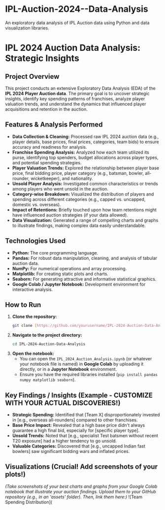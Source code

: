 # IPL-Auction-2024--Data-Analysis
An exploratory data analysis of IPL Auction data using Python and data visualization libraries.
# IPL 2024 Auction Data Analysis: Strategic Insights

## Project Overview
This project conducts an extensive Exploratory Data Analysis (EDA) of the **IPL 2024 Player Auction data**. The primary goal is to uncover strategic insights, identify key spending patterns of franchises, analyze player valuation trends, and understand the dynamics that influenced player acquisitions and retention in the auction.

## Features & Analysis Performed
* **Data Collection & Cleaning:** Processed raw IPL 2024 auction data (e.g., player details, base prices, final prices, categories, team bids) to ensure accuracy and readiness for analysis.
* **Franchise Spending Analysis:** Analyzed how each team utilized its purse, identifying top spenders, budget allocations across player types, and potential spending strategies.
* **Player Valuation Trends:** Explored the relationship between player base price, final bidding price, player category (e.g., batsman, bowler, all-rounder, wicketkeeper), and nationality.
* **Unsold Player Analysis:** Investigated common characteristics or trends among players who went unsold in the auction.
* **Category-wise Breakdown:** Visualized the distribution of players and spending across different categories (e.g., capped vs. uncapped, domestic vs. overseas).
* **Impact of Retentions:** Briefly touched upon how team retentions might have influenced auction strategies (if your data allowed).
* **Data Visualization:** Generated a range of compelling charts and graphs to illustrate findings, making complex data easily understandable.

## Technologies Used
* **Python:** The core programming language.
* **Pandas:** For robust data manipulation, cleaning, and analysis of tabular auction data.
* **NumPy:** For numerical operations and array processing.
* **Matplotlib:** For creating static plots and charts.
* **Seaborn:** For generating attractive and informative statistical graphics.
* **Google Colab / Jupyter Notebook:** Development environment for interactive analysis.

## How to Run
1.  **Clone the repository:**
    ```bash
    git clone [https://github.com/yourusername/IPL-2024-Auction-Data-Analysis.git](https://github.com/yourusername/IPL-2024-Auction-Data-Analysis.git)
    ```
2.  **Navigate to the project directory:**
    ```bash
    cd IPL-2024-Auction-Data-Analysis
    ```
3.  **Open the notebook:**
    * You can open the `IPL_2024_Auction_Analysis.ipynb` (or whatever your notebook file is named) in **Google Colab** by uploading it directly, or in a **Jupyter Notebook** environment.
    * Ensure you have the required libraries installed (`pip install pandas numpy matplotlib seaborn`).

## Key Findings / Insights (Example - **CUSTOMIZE WITH YOUR ACTUAL DISCOVERIES!**)
* **Strategic Spending:** Identified that [Team X] disproportionately invested in [e.g., overseas all-rounders] compared to other franchises.
* **Base Price Impact:** Revealed that a high base price didn't always guarantee a high final bid, especially for [specific player type].
* **Unsold Trends:** Noted that [e.g., specialist Test batsmen without recent T20 exposure] had a higher tendency to go unsold.
* **Valuable Categories:** Discovered that [e.g., uncapped Indian fast bowlers] saw significant bidding wars and inflated prices.

## Visualizations (Crucial! Add screenshots of your plots!)
*(Take screenshots of your best charts and graphs from your Google Colab notebook that illustrate your auction findings. Upload them to your GitHub repository (e.g., in an 'assets' folder). Then, link them here:)*
![Team Spending Distribution](
